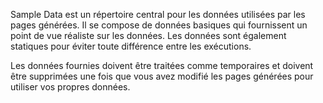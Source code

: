 ﻿Sample Data est un répertoire central pour les données utilisées par les pages générées. Il se compose de données basiques qui fournissent un point de vue réaliste sur les données.  Les données sont également statiques pour éviter toute différence entre les exécutions.

Les données fournies doivent être traitées comme temporaires et doivent être supprimées une fois que vous avez modifié les pages générées pour utiliser vos propres données.
